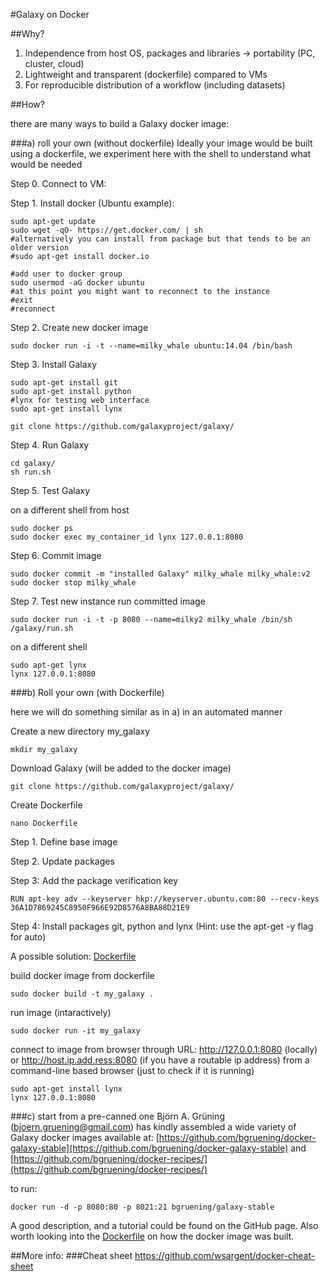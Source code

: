#Galaxy on Docker

##Why?

1. Independence from host OS, packages and libraries -> portability (PC, cluster, cloud)
2. Lightweight and transparent (dockerfile) compared to VMs
3. For reproducible distribution of a workflow (including datasets)

##How?

there are many ways to build a Galaxy docker image:

###a) roll your own (without dockerfile)
Ideally your image would be built using a dockerfile, we experiment here with the shell to understand what would be needed

Step 0. Connect to VM:

Step 1. Install docker (Ubuntu example):

```
sudo apt-get update
sudo wget -qO- https://get.docker.com/ | sh
#alternatively you can install from package but that tends to be an older version 
#sudo apt-get install docker.io

#add user to docker group
sudo usermod -aG docker ubuntu
#at this point you might want to reconnect to the instance
#exit
#reconnect
```

Step 2. Create new docker image

```
sudo docker run -i -t --name=milky_whale ubuntu:14.04 /bin/bash
```


Step 3. Install Galaxy

```
sudo apt-get install git
sudo apt-get install python
#lynx for testing web interface
sudo apt-get install lynx

git clone https://github.com/galaxyproject/galaxy/
```

Step 4. Run Galaxy

```
cd galaxy/
sh run.sh
```

Step 5. Test Galaxy

on a different shell from host

```
sudo docker ps
sudo docker exec my_container_id lynx 127.0.0.1:8080
```

Step 6. Commit image

```
sudo docker commit -m "installed Galaxy" milky_whale milky_whale:v2
sudo docker stop milky_whale
```

Step 7. Test new instance
run committed image

```
sudo docker run -i -t -p 8080 --name=milky2 milky_whale /bin/sh /galaxy/run.sh
```

on a different shell
```
sudo apt-get lynx
lynx 127.0.0.1:8080
```

###b) Roll your own (with Dockerfile)

here we will do something similar as in a) in an automated manner

Create a new directory my_galaxy
```
mkdir my_galaxy
```

Download Galaxy (will be added to the docker image)
```
git clone https://github.com/galaxyproject/galaxy/
```

Create Dockerfile
```
nano Dockerfile
```

Step 1. Define base image 

Step 2. Update packages

Step 3: Add the package verification key
```
RUN apt-key adv --keyserver hkp://keyserver.ubuntu.com:80 --recv-keys 36A1D7869245C8950F966E92D8576A8BA88D21E9
```
Step 4: Install packages git, python and lynx (Hint: use the apt-get -y flag for auto)


A possible solution: [Dockerfile](https://github.com/robertsugar/milky_whale/blob/master/Dockerfile)

build docker image from dockerfile
```
sudo docker build -t my_galaxy .
```

run image (intaractively)
```
sudo docker run -it my_galaxy
```

connect to image from browser through URL: http://127.0.0.1:8080 (locally) or http://host.ip.add.ress:8080 (if you have a routable ip address)
from a command-line based browser (just to check if it is running)
```
sudo apt-get install lynx
lynx 127.0.0.1:8080
``` 


###c) start from a pre-canned one
Björn A. Grüning (bjoern.gruening@gmail.com) has kindly assembled a wide variety of Galaxy docker images available at: [https://github.com/bgruening/docker-galaxy-stable](https://github.com/bgruening/docker-galaxy-stable) and [https://github.com/bgruening/docker-recipes/](https://github.com/bgruening/docker-recipes/)

to run:
```
docker run -d -p 8080:80 -p 8021:21 bgruening/galaxy-stable
```

A good description, and a tutorial could be found on the GitHub page. Also worth looking into the [Dockerfile](https://github.com/bgruening/docker-galaxy-stable/blob/master/galaxy/Dockerfile) on how the docker image was built.


##More info: 
###Cheat sheet
https://github.com/wsargent/docker-cheat-sheet
